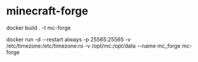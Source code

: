 # minecraft-forge
docker build . -t mc-forge

docker run -d --restart always  -p 25565:25565 -v /etc/timezone:/etc/timezone:ro -v /opt/mc:/opt/data --name mc_forge mc-forge
